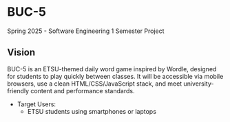 # BUC-5
Spring 2025 - Software Engineering 1 Semester Project

## Vision
BUC-5 is an ETSU-themed daily word game inspired by Wordle, designed for students to play quickly between classes. It will be accessible via mobile browsers, use a clean HTML/CSS/JavaScript stack, and meet university-friendly content and performance standards.
- Target Users:
  - ETSU students using smartphones or laptops

